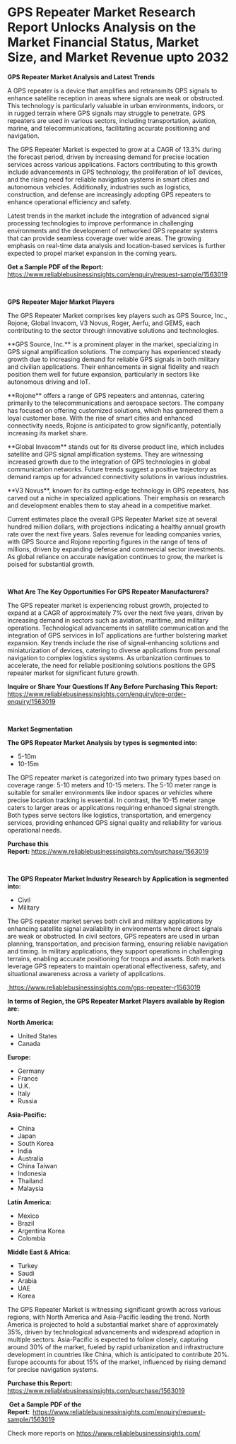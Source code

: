 <p><h1>GPS Repeater Market Research Report Unlocks Analysis on the Market Financial Status, Market Size, and Market Revenue upto 2032</h1></p><p><strong>GPS Repeater Market Analysis and Latest Trends</strong></p>
<p><p>A GPS repeater is a device that amplifies and retransmits GPS signals to enhance satellite reception in areas where signals are weak or obstructed. This technology is particularly valuable in urban environments, indoors, or in rugged terrain where GPS signals may struggle to penetrate. GPS repeaters are used in various sectors, including transportation, aviation, marine, and telecommunications, facilitating accurate positioning and navigation.</p><p>The GPS Repeater Market is expected to grow at a CAGR of 13.3% during the forecast period, driven by increasing demand for precise location services across various applications. Factors contributing to this growth include advancements in GPS technology, the proliferation of IoT devices, and the rising need for reliable navigation systems in smart cities and autonomous vehicles. Additionally, industries such as logistics, construction, and defense are increasingly adopting GPS repeaters to enhance operational efficiency and safety.</p><p>Latest trends in the market include the integration of advanced signal processing technologies to improve performance in challenging environments and the development of networked GPS repeater systems that can provide seamless coverage over wide areas. The growing emphasis on real-time data analysis and location-based services is further expected to propel market expansion in the coming years.</p></p>
<p><strong>Get a Sample PDF of the Report:&nbsp;</strong> <a href="https://www.reliablebusinessinsights.com/enquiry/request-sample/1563019?utm_campaign=2224&utm_medium=2&utm_source=Github&utm_content=ia&utm_term=16022025&utm_id=gps-repeater">https://www.reliablebusinessinsights.com/enquiry/request-sample/1563019</a></p>
<p>&nbsp;</p>
<p><strong>GPS Repeater Major Market Players</strong></p>
<p><p>The GPS Repeater Market comprises key players such as GPS Source, Inc., Rojone, Global Invacom, V3 Novus, Roger, Aerfu, and GEMS, each contributing to the sector through innovative solutions and technologies.</p><p>**GPS Source, Inc.** is a prominent player in the market, specializing in GPS signal amplification solutions. The company has experienced steady growth due to increasing demand for reliable GPS signals in both military and civilian applications. Their enhancements in signal fidelity and reach position them well for future expansion, particularly in sectors like autonomous driving and IoT.</p><p>**Rojone** offers a range of GPS repeaters and antennas, catering primarily to the telecommunications and aerospace sectors. The company has focused on offering customized solutions, which has garnered them a loyal customer base. With the rise of smart cities and enhanced connectivity needs, Rojone is anticipated to grow significantly, potentially increasing its market share.</p><p>**Global Invacom** stands out for its diverse product line, which includes satellite and GPS signal amplification systems. They are witnessing increased growth due to the integration of GPS technologies in global communication networks. Future trends suggest a positive trajectory as demand ramps up for advanced connectivity solutions in various industries.</p><p>**V3 Novus**, known for its cutting-edge technology in GPS repeaters, has carved out a niche in specialized applications. Their emphasis on research and development enables them to stay ahead in a competitive market.</p><p>Current estimates place the overall GPS Repeater Market size at several hundred million dollars, with projections indicating a healthy annual growth rate over the next five years. Sales revenue for leading companies varies, with GPS Source and Rojone reporting figures in the range of tens of millions, driven by expanding defense and commercial sector investments. As global reliance on accurate navigation continues to grow, the market is poised for substantial growth.</p></p>
<p>&nbsp;</p>
<p><strong>What Are The Key Opportunities For GPS Repeater Manufacturers?</strong></p>
<p><p>The GPS repeater market is experiencing robust growth, projected to expand at a CAGR of approximately 7% over the next five years, driven by increasing demand in sectors such as aviation, maritime, and military operations. Technological advancements in satellite communication and the integration of GPS services in IoT applications are further bolstering market expansion. Key trends include the rise of signal-enhancing solutions and miniaturization of devices, catering to diverse applications from personal navigation to complex logistics systems. As urbanization continues to accelerate, the need for reliable positioning solutions positions the GPS repeater market for significant future growth.</p></p>
<p><strong>Inquire or Share Your Questions If Any Before Purchasing This Report:</strong> <a href="https://www.reliablebusinessinsights.com/enquiry/pre-order-enquiry/1563019?utm_campaign=2224&utm_medium=2&utm_source=Github&utm_content=ia&utm_term=16022025&utm_id=gps-repeater">https://www.reliablebusinessinsights.com/enquiry/pre-order-enquiry/1563019</a></p>
<p>&nbsp;</p>
<p><strong>Market Segmentation</strong></p>
<p><strong>The GPS Repeater Market Analysis by types is segmented into:</strong></p>
<p><ul><li>5-10m</li><li>10-15m</li></ul></p>
<p><p>The GPS repeater market is categorized into two primary types based on coverage range: 5-10 meters and 10-15 meters. The 5-10 meter range is suitable for smaller environments like indoor spaces or vehicles where precise location tracking is essential. In contrast, the 10-15 meter range caters to larger areas or applications requiring enhanced signal strength. Both types serve sectors like logistics, transportation, and emergency services, providing enhanced GPS signal quality and reliability for various operational needs.</p></p>
<p><strong>Purchase this Report:&nbsp;</strong><a href="https://www.reliablebusinessinsights.com/purchase/1563019?utm_campaign=2224&utm_medium=2&utm_source=Github&utm_content=ia&utm_term=16022025&utm_id=gps-repeater">https://www.reliablebusinessinsights.com/purchase/1563019</a></p>
<p>&nbsp;</p>
<p><strong>The GPS Repeater Market Industry Research by Application is segmented into:</strong></p>
<p><ul><li>Civil</li><li>Military</li></ul></p>
<p><p>The GPS repeater market serves both civil and military applications by enhancing satellite signal availability in environments where direct signals are weak or obstructed. In civil sectors, GPS repeaters are used in urban planning, transportation, and precision farming, ensuring reliable navigation and timing. In military applications, they support operations in challenging terrains, enabling accurate positioning for troops and assets. Both markets leverage GPS repeaters to maintain operational effectiveness, safety, and situational awareness across a variety of applications.</p></p>
<p><a href="https://www.reliablebusinessinsights.com/gps-repeater-r1563019?utm_campaign=2224&utm_medium=2&utm_source=Github&utm_content=ia&utm_term=16022025&utm_id=gps-repeater">&nbsp;https://www.reliablebusinessinsights.com/gps-repeater-r1563019</a></p>
<p><strong>In terms of Region, the GPS Repeater Market Players available by Region are:</strong></p>
<p>
    <p> <strong> North America: </strong>
        <ul>
            <li>United States</li>
            <li>Canada</li>
        </ul>
        </p> 
    <p> <strong> Europe: </strong>
        <ul>
            <li>Germany</li>
            <li>France</li>
            <li>U.K.</li>
            <li>Italy</li>
            <li>Russia</li>
        </ul>
        </p> 
    <p> <strong> Asia-Pacific: </strong>
        <ul>
            <li>China</li>
            <li>Japan</li>
            <li>South Korea</li>
            <li>India</li>
            <li>Australia</li>
            <li>China Taiwan</li>
            <li>Indonesia</li>
            <li>Thailand</li>
            <li>Malaysia</li>
        </ul>
        </p> 
    <p> <strong> Latin America: </strong>
        <ul>
            <li>Mexico</li>
            <li>Brazil</li>
            <li>Argentina Korea</li>
            <li>Colombia</li>
        </ul>
        </p> 
    <p> <strong> Middle East & Africa: </strong>
        <ul>
            <li>Turkey</li>
            <li>Saudi</li>
            <li>Arabia</li>
            <li>UAE</li>
            <li>Korea</li>
        </ul>
    </p>
    </p>
<p><p>The GPS Repeater Market is witnessing significant growth across various regions, with North America and Asia-Pacific leading the trend. North America is projected to hold a substantial market share of approximately 35%, driven by technological advancements and widespread adoption in multiple sectors. Asia-Pacific is expected to follow closely, capturing around 30% of the market, fueled by rapid urbanization and infrastructure development in countries like China, which is anticipated to contribute 20%. Europe accounts for about 15% of the market, influenced by rising demand for precise navigation systems.</p></p>
<p><strong>Purchase this Report: </strong><a href="https://www.reliablebusinessinsights.com/purchase/1563019?utm_campaign=2224&utm_medium=2&utm_source=Github&utm_content=ia&utm_term=16022025&utm_id=gps-repeater">https://www.reliablebusinessinsights.com/purchase/1563019</a></p>
<p>&nbsp;<strong>Get a Sample PDF of the Report:&nbsp;&nbsp;</strong><a href="https://www.reliablebusinessinsights.com/enquiry/request-sample/1563019?utm_campaign=2224&utm_medium=2&utm_source=Github&utm_content=ia&utm_term=16022025&utm_id=gps-repeater">https://www.reliablebusinessinsights.com/enquiry/request-sample/1563019</a></p>
<p><strong></strong></p>
<p>Check more reports on <a href="https://www.reliablebusinessinsights.com/?utm_campaign=2224&utm_medium=2&utm_source=Github&utm_content=ia&utm_term=16022025&utm_id=gps-repeater">https://www.reliablebusinessinsights.com/</a></p>